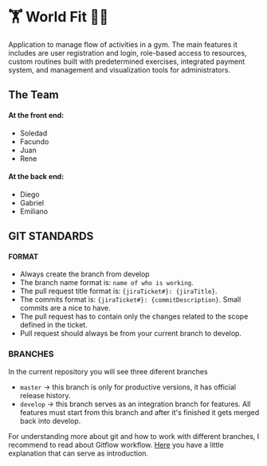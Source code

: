# :weight_lifting: World Fit :woman_cartwheeling:

Application to manage flow of activities in a gym. The main features it includes are user registration and login, role-based access to resources, custom routines built with predetermined exercises, integrated payment system, and management and visualization tools for administrators.

## The Team
#### At the front end:
  - Soledad
  - Facundo
  - Juan
  - Rene
#### At the back end:
  - Diego
  - Gabriel
  - Emiliano

## GIT STANDARDS

#### FORMAT
- Always create the branch from develop
- The branch name format is: `name of who is working`.
- The pull request title format is: `{jiraTicket#}: {jiraTitle}`.
- The commits format is: `{jiraTicket#}: {commitDescription}`. Small commits are a nice to have.
- The pull request has to contain only the changes related to the scope defined in the ticket.
- Pull request should always be from your current branch to develop.


### BRANCHES
In the current repository you will see three diferent branches
- `master` -> this branch is only for productive versions, it has official release history.
- `develop` -> this branch serves as an integration branch for features. All features must start from this branch and after it's finished it gets merged back into develop.

For understanding more about git and how to work with different branches, I recommend to read about Gitflow workflow. [Here](https://www.atlassian.com/git/tutorials/comparing-workflows/gitflow-workflow) you have a little explanation that can serve as introduction.

